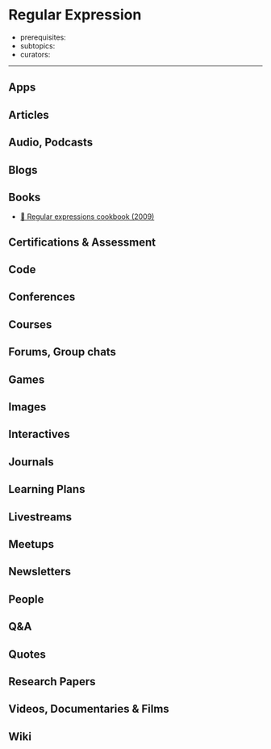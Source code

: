# Regular Expression

- prerequisites:
- subtopics:
- curators:

------

## Apps

## Articles

## Audio, Podcasts

## Blogs

## Books

- [📕 Regular expressions cookbook (2009)](http://www.goodreads.com/book/show/6125777-regular-expressions-cookbook)


## Certifications & Assessment

## Code

## Conferences

## Courses

## Forums, Group chats

## Games

## Images

## Interactives

## Journals

## Learning Plans

## Livestreams

## Meetups

## Newsletters

## People

## Q&A

## Quotes

## Research Papers

## Videos, Documentaries & Films

## Wiki
